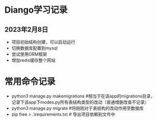 # Diango学习记录

## 2023年2月8日

- 项目初始结构创建，可以启动运行
- 切换数据库配置到mysql
- 尝试使用ORM框架
- 增加redis缓存整个网站

# 常用命令记录

- python3 manage.py makemigrations #相当于在该app的migrations目录，记录下该app下modes.py所有表结构类型的改动（普通增删改查不记录）
- python3 manage.py migrate #将刚刚对于表结构的改动作用至数据库
- pip free > .\requirements.txt # 导出项目依赖到文件中